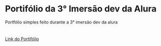# Portifólio da 3° Imersão dev da Alura
Portfólio simples feito durante a 3° imersão dev da alura
#
[Link do Portifólio](https://sutaarick.github.io/certificard/)
